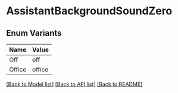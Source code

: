 # AssistantBackgroundSoundZero

## Enum Variants

| Name | Value |
|---- | -----|
| Off | off |
| Office | office |


[[Back to Model list]](../README.md#documentation-for-models) [[Back to API list]](../README.md#documentation-for-api-endpoints) [[Back to README]](../README.md)


